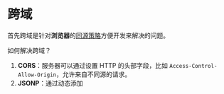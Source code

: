 # 跨域

首先跨域是针对**浏览器**的[同源策略](/Users/lujiema/Documents/前端/计算机网络/同源策略.md)方便开发来解决的问题。



如何解决跨域？

1. **CORS**：服务器可以通过设置 HTTP 的头部字段，比如 `Access-Control-Allow-Origin`，允许来自不同源的请求。
2. **JSONP**：通过动态添加 <script> 标签来绕过同源策略。服务器响应不是返回 JSON，而是范围一段包含回调函数的脚本。但是这种方法只支持 GET 请求。
3. **代理服务器**：比如 Vite 可以设置 proxy 的方法，让我们可以绕过同源策略。它通过接收客户端的请求，然后将请求转发到目标服务器，并将服务器的响应返回给客户端。
4. **PostMessage**：HTML5 新引入的 postMessage 方法，允许不同源的页面间进行数据传递。
5. **WebSockets**：WebSockets 协议不遵循同源策略，因此可以通过它来实现跨域通信。

